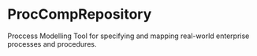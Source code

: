 # ProcCompRepository
Proccess Modelling Tool for specifying and mapping real-world enterprise processes and procedures.
